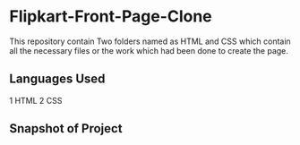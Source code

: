 # Flipkart-Front-Page-Clone

This repository contain Two folders named as HTML and CSS which contain all the necessary files or the work which had been done to create the page.

## Languages Used 
1 HTML
2 CSS

## Snapshot of Project

